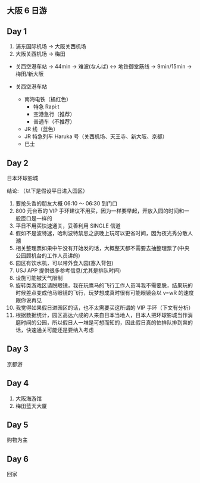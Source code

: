## 大阪 6 日游

## Day 1

1. 浦东国际机场 -> 大阪关西机场
2. 大阪关西机场 -> 梅田

- 关西空港车站 -> 44min -> 难波(なんば) <-> 地铁御堂筋线 -> 9min/15min -> 梅田/新大阪

- 关西空港车站
  - 南海电铁（橘红色）
    - 特急 Rapi:t
    - 空港急行（推荐）
    - 普通车（不推荐）
  - JR 线（蓝色）
  - JR 特急列车 Haruka 号（关西机场、天王寺、新大阪、京都）
  - 巴士

## Day 2

日本环球影城

结论: （以下是假设平日进入园区）

1. 要抢头香的朋友大概 06:10 ～ 06:30 到门口
2. 800 元台币的 VIP 手环建议不用买，因为一样要早起，开放入园的时间和一般匝口是一样的
3. 平日不用买快速通关，妥善利用 SINGLE 信道
4. 假如不是波特迷，哈利波特禁忌之旅晚上玩可以更省时间，因为夜光秀分散人潮
5. 相关整理票如果中午没有开始发的话，大概整天都不需要去抽整理票了(中央公园顾机台的工作人员讲的)
6. 园区有饮水机，可以带外食入园(塞入背包)
7. USJ APP 提供很多参考信息(尤其是排队时间)
8. 设施可能被天气限制
9. 旋转类游戏区请脱眼镜，我在玩鹰马的飞行工作人员叫我不需要脱，结果玩的时候差点变成他马眼镜的飞行，玩梦想成真时很有可能眼镜会以 v=wR 的速度跟你说再见
10. 我觉得如果假日进园区的话，也不太需要买这所谓的 VIP 手环（下文有分析）
11. 根据数据统计，园区高达六成的人来自日本当地人，日本人把环球影城当作消磨时间的公园，所以假日人一堆是可想而知的，因此假日真的怕排队排到爽的话，快速通关可能还是要纳入考虑

## Day 3

京都游

## Day 4

1. 大阪海游馆
2. 梅田蓝天大厦

## Day 5

购物为主

## Day 6

回家
